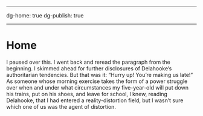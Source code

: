 
---

dg-home: true
dg-publish: true

---

# Home

I paused over this. I went back and reread the paragraph from the beginning. I skimmed ahead for further disclosures of Delahooke’s authoritarian tendencies. But that was it: “Hurry up! You’re making us late!” As someone whose morning exercise takes the form of a power struggle over when and under what circumstances my five-year-old will put down his trains, put on his shoes, and leave for school, I knew, reading Delahooke, that I had entered a reality-distortion field, but I wasn’t sure which one of us was the agent of distortion.